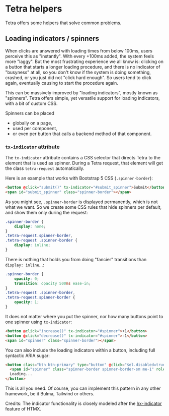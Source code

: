 # Tetra helpers


Tetra offers some helpers that solve common problems.


## Loading indicators / spinners

When clicks are answered with loading times from below 100ms, users perceive this as "instantly". With every +100ms added, the system feels more "laggy". But the most frustrating experience we all know is: clicking on a button that starts a longer loading procedure, and there is no indicator of "busyness" at all, so you don't know if the system is doing something, crashed, or you just did not "click hard enough". So users tend to click again, eventually causing to start the procedure again.

This can be massively improved by "loading indicators", mostly known as "spinners". Tetra offers simple, yet versatile support for loading indicators, with a bit of custom CSS.

Spinners can be placed 

* globally on a page,
* used per component, 
* or even per button that calls a backend method of that component.

### `tx-indicator` attribute

The `tx-indicator` attribute contains a CSS selector that directs Tetra to the element that is used as spinner. During a Tetra request, that element will get the class `tetra-request` automatically.

Here is an example that works with Bootstrap 5 CSS (`.spinner-border`):

```html
<button @click="submit()" tx-indicator="#submit_spinner">Submit</button>
<span id="submit_spinner" class="spinner-border"></span>
```

As you might see, `.spinner-border` is displayed permanently, which is not what we want. So we create some CSS rules that hide spinners per default, and show them only during the request:

```css
.spinner-border {
    display: none;
}
.tetra-request.spinner-border,
.tetra-request .spinner-border {
    display: inline;
}
```

There is nothing that holds you from doing "fancier" transitions than `display: inline`...:

```css
.spinner-border {
    opacity: 0;
    transition: opacity 500ms ease-in;
}
.tetra-request .spinner-border, 
.tetra-request.spinner-border {
    opacity: 1;
}
```

It does not matter where you put the spinner, nor how many buttons point to one spinner using `tx-indicator`:

```html
<button @click="increase()" tx-indicator="#spinner">+1</button>
<button @click="decrease()" tx-indicator="#spinner">-1</button>
<span id="spinner" class="spinner-border"></span>
```

You can also include the loading indicators within a button, including full syntactic ARIA sugar:

```html
<button class="btn btn-primary" type="button" @click="$el.disabled=true; foo()" tx-indicator="#spinner">
  <span id="spinner" class="spinner-border spinner-border-sm me-1" role="status" aria-hidden="true"></span>
  Loading...
</button>
```

This is all you need. Of course, you can implement this pattern in any other framework, be it Bulma, Tailwind or others.


Credits: The indicator functionality is closely modeled after the [hx-indicator](https://htmx.org/attributes/hx-indicator/) feature of HTMX.

